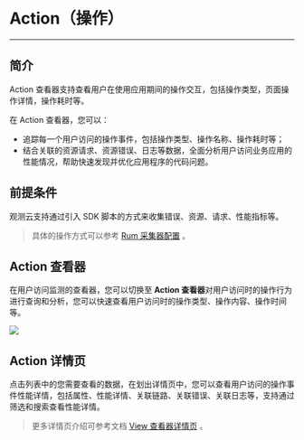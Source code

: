 # Action（操作）
---

## 简介

Action 查看器支持查看用户在使用应用期间的操作交互，包括操作类型，页面操作详情，操作耗时等。

在 Action 查看器，您可以：

- 追踪每一个用户访问的操作事件，包括操作类型、操作名称、操作耗时等； 
- 结合关联的资源请求、资源错误、日志等数据，全面分析用户访问业务应用的性能情况，帮助快速发现并优化应用程序的代码问题。

## 前提条件

观测云支持通过引入 SDK 脚本的方式来收集错误、资源、请求、性能指标等。

> 具体的操作方式可以参考 [Rum 采集器配置](../../integrations/rum.md) 。

## Action 查看器

在用户访问监测的查看器，您可以切换至 **Action 查看器**对用户访问时的操作行为进行查询和分析，您可以快速查看用户访问时的操作类型、操作内容、操作时间等。

![](../img/12.rum_explorer_4.png)

## Action 详情页

点击列表中的您需要查看的数据，在划出详情页中，您可以查看用户访问的操作事件性能详情，包括属性、性能详情、关联链路、关联错误、关联日志等，支持通过筛选和搜索查看性能详情。

> 更多详情页介绍可参考文档 [View 查看器详情页](view.md) 。

